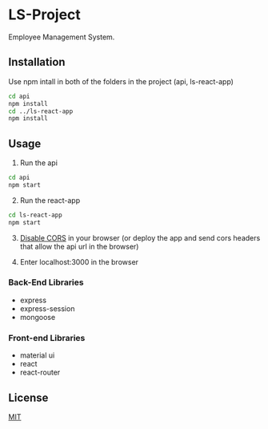 # LS-Project

Employee Management System.

## Installation

Use npm intall in both of the folders in the project (api, ls-react-app)

```bash
cd api
npm install
cd ../ls-react-app
npm install
```

## Usage

1) Run the api
```bash
cd api
npm start
```
2) Run the react-app
```bash
cd ls-react-app
npm start
```

3) [Disable CORS](https://alfilatov.com/posts/run-chrome-without-cors) in your browser (or deploy the app and send cors headers that allow the api url in the browser)

4) Enter localhost:3000 in the browser

### Back-End Libraries
* express
* express-session
* mongoose

### Front-end Libraries
* material ui
* react
* react-router

## License
[MIT](https://choosealicense.com/licenses/mit/)